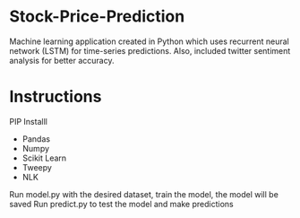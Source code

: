 # Stock-Price-Prediction
Machine learning application created in Python which uses recurrent neural network (LSTM) for time-series predictions. Also, included twitter sentiment analysis for better accuracy.

# Instructions
PIP Installl
- Pandas
- Numpy
- Scikit Learn
- Tweepy
- NLK

 Run model.py with the desired dataset, train the model, the model will be saved
 Run predict.py to test the model and make predictions
